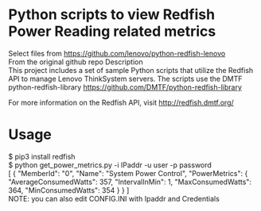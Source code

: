 # Python scripts to view Redfish  Power Reading related metrics
Select files from https://github.com/lenovo/python-redfish-lenovo  
From the original github repo Description  
This project includes a set of sample Python scripts that utilize the Redfish API
to manage Lenovo ThinkSystem servers. The scripts use the DMTF python-redfish-library
https://github.com/DMTF/python-redfish-library

For more information on the Redfish API, visit http://redfish.dmtf.org/  
# Usage
$ pip3 install redfish  
$ python get_power_metrics.py -i IPaddr -u user -p password  
[
  {
    "MemberId": "0",
    "Name": "System Power Control",
    "PowerMetrics": {
      "AverageConsumedWatts": 357,
      "IntervalInMin": 1,
      "MaxConsumedWatts": 364,
      "MinConsumedWatts": 354
    }
  }
]  
NOTE: you can also edit CONFIG.INI with Ipaddr and Credentials  

